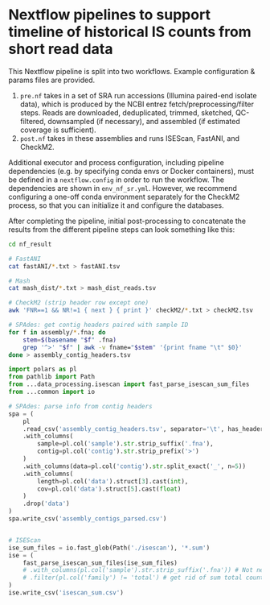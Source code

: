 # Nextflow pipelines to support timeline of historical IS counts from short read data

This Nextflow pipeline is split into two workflows. Example configuration & params files are provided.

1. `pre.nf` takes in a set of SRA run accessions (Illumina paired-end isolate data), which is produced by the NCBI entrez fetch/preprocessing/filter steps. Reads are downloaded, deduplicated, trimmed, sketched, QC-filtered, downsampled (if necessary), and assembled (if estimated coverage is sufficient).
2. `post.nf` takes in these assemblies and runs ISEScan, FastANI, and CheckM2.

Additional executor and process configuration, including pipeline dependencies (e.g. by specifying conda envs or Docker containers), must be defined in a `nextflow.config` in order to run the workflow. The dependencies are shown in `env_nf_sr.yml`. However, we recommend configuring a one-off conda environment separately for the CheckM2 process, so that you can initialize it and configure the databases. 

After completing the pipeline, initial post-processing to concatenate the results from the different pipeline steps can look something like this:

```bash
cd nf_result

# FastANI
cat fastANI/*.txt > fastANI.tsv

# Mash
cat mash_dist/*.txt > mash_dist_reads.tsv

# CheckM2 (strip header row except one)
awk 'FNR==1 && NR!=1 { next } { print }' checkM2/*.txt > checkM2.tsv

# SPAdes: get contig headers paired with sample ID
for f in assembly/*.fna; do
	stem=$(basename "$f" .fna)
	grep '^>' "$f" | awk -v fname="$stem" '{print fname "\t" $0}'
done > assembly_contig_headers.tsv
```

```python
import polars as pl
from pathlib import Path
from ...data_processing.isescan import fast_parse_isescan_sum_files
from ...common import io

# SPAdes: parse info from contig headers
spa = (
	pl
	.read_csv('assembly_contig_headers.tsv', separator='\t', has_header=False, new_columns=['sample', 'contig'])
	.with_columns(
		sample=pl.col('sample').str.strip_suffix('.fna'),
		contig=pl.col('contig').str.strip_prefix('>')
	)
	.with_columns(data=pl.col('contig').str.split_exact('_', n=5))
	.with_columns(
		length=pl.col('data').struct[3].cast(int),
		cov=pl.col('data').struct[5].cast(float)
	)
	.drop('data')
)
spa.write_csv('assembly_contigs_parsed.csv')


# ISEScan
ise_sum_files = io.fast_glob(Path('./isescan'), '*.sum')
ise = (
	fast_parse_isescan_sum_files(ise_sum_files)
	# .with_columns(pl.col('sample').str.strip_suffix('.fna')) # Not necessary actually for the efm one ?? 
	# .filter(pl.col('family') != 'total') # get rid of sum total count line
)
ise.write_csv('isescan_sum.csv')
```

